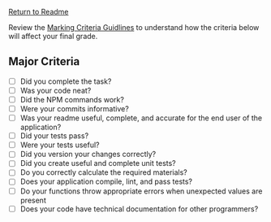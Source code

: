 [Return to Readme](./readme.md)

Review the [Marking Criteria Guidlines](./marking-criteria.md) to understand how the criteria below will affect your final grade.

## Major Criteria

  - [ ] Did you complete the task?
  - [ ] Was your code neat?
  - [ ] Did the NPM commands work?
  - [ ] Were your commits informative?
  - [ ] Was your readme useful, complete, and accurate for the end user of the application?
  - [ ] Did your tests pass?
  - [ ] Were your tests useful?
  - [ ] Did you version your changes correctly?
  - [ ] Did you create useful and complete unit tests?
  - [ ] Do you correctly calculate the required materials?
  - [ ] Does your application compile, lint, and pass tests?
  - [ ] Do your functions throw appropriate errors when unexpected values are present
  - [ ] Does your code have technical documentation for other programmers?